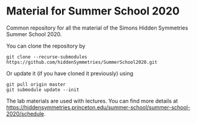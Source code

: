 # Material for Summer School 2020
Common repository for all the material of the Simons Hidden Symmetries Summer School 2020. 

You can clone the repository by
```
git clone --recurse-submodules https://github.com/hiddenSymmetries/SummerSchool2020.git
```

Or update it (if you have cloned it previously) using
```
git pull origin master
git submodule update --init
```

The lab materials are used with lectures. You can find more details at
https://hiddensymmetries.princeton.edu/summer-school/summer-school-2020/schedule.
